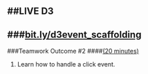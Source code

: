 ##LIVE D3
------
###<a href="http://tributary.io/inlet/036710c28fef82ad5170" target="_blank">bit.ly/d3event_scaffolding</a>
------
###Teamwork Outcome #2
####<a href="http://e.ggtimer.com/20minutes" target="_blank">(20 minutes)</a> 
  
1.  Learn how to handle a click event. 

